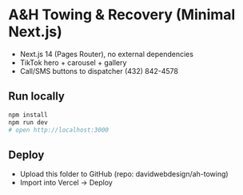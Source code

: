 # A&H Towing & Recovery (Minimal Next.js)

- Next.js 14 (Pages Router), no external dependencies
- TikTok hero + carousel + gallery
- Call/SMS buttons to dispatcher (432) 842-4578

## Run locally
```bash
npm install
npm run dev
# open http://localhost:3000
```

## Deploy
- Upload this folder to GitHub (repo: davidwebdesign/ah-towing)
- Import into Vercel → Deploy
